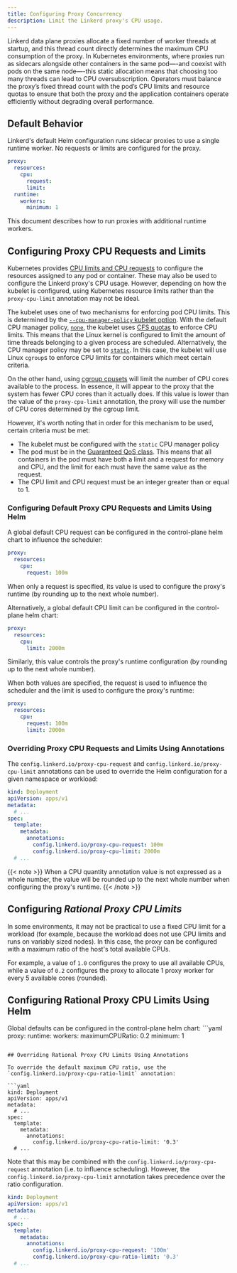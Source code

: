 ```yaml
---
title: Configuring Proxy Concurrency
description: Limit the Linkerd proxy's CPU usage.
---
```


Linkerd data plane proxies allocate a fixed number of worker threads at startup,
and this thread count directly determines the maximum CPU consumption of the
proxy. In Kubernetes environments, where proxies run as sidecars alongside other
containers in the same pod—-and coexist with pods on the same node—-this static
allocation means that choosing too many threads can lead to CPU
oversubscription. Operators must balance the proxy’s fixed thread count with the
pod’s CPU limits and resource quotas to ensure that both the proxy and the
application containers operate efficiently without degrading overall
performance.

## Default Behavior

Linkerd's default Helm configuration runs sidecar proxies to use a single
runtime worker. No requests or limits are configured for the proxy.

```yaml
proxy:
  resources:
    cpu:
      request:
      limit:
  runtime:
    workers:
      minimum: 1
```

This document describes how to run proxies with additional runtime workers.

## Configuring Proxy CPU Requests and Limits

Kubernetes provides
[CPU limits and CPU requests](https://kubernetes.io/docs/tasks/configure-pod-container/assign-cpu-resource/#specify-a-cpu-request-and-a-cpu-limit)
to configure the resources assigned to any pod or container. These may also be
used to configure the Linkerd proxy's CPU usage. However, depending on how the
kubelet is configured, using Kubernetes resource limits rather than the
`proxy-cpu-limit` annotation may not be ideal.

The kubelet uses one of two mechanisms for enforcing pod CPU limits. This is
determined by the
[`--cpu-manager-policy` kubelet option](https://kubernetes.io/docs/tasks/administer-cluster/cpu-management-policies/#configuration).
With the default CPU manager policy,
[`none`](https://kubernetes.io/docs/tasks/administer-cluster/cpu-management-policies/#none-policy),
the kubelet uses
[CFS quotas](https://en.wikipedia.org/wiki/Completely_Fair_Scheduler) to enforce
CPU limits. This means that the Linux kernel is configured to limit the amount
of time threads belonging to a given process are scheduled. Alternatively, the
CPU manager policy may be set to
[`static`](https://kubernetes.io/docs/tasks/administer-cluster/cpu-management-policies/#static-policy).
In this case, the kubelet will use Linux `cgroup`s to enforce CPU limits for
containers which meet certain criteria.

On the other hand, using
[cgroup cpusets](https://www.kernel.org/doc/Documentation/cgroup-v1/cpusets.txt)
will limit the number of CPU cores available to the process. In essence, it will
appear to the proxy that the system has fewer CPU cores than it actually does.
If this value is lower than the value of the `proxy-cpu-limit` annotation, the
proxy will use the number of CPU cores determined by the cgroup limit.

However, it's worth noting that in order for this mechanism to be used, certain
criteria must be met:

- The kubelet must be configured with the `static` CPU manager policy
- The pod must be in the
  [Guaranteed QoS class](https://kubernetes.io/docs/tasks/configure-pod-container/quality-service-pod/#create-a-pod-that-gets-assigned-a-qos-class-of-guaranteed).
  This means that all containers in the pod must have both a limit and a request
  for memory and CPU, and the limit for each must have the same value as the
  request.
- The CPU limit and CPU request must be an integer greater than or equal to 1.

### Configuring Default Proxy CPU Requests and Limits Using Helm

A global default CPU request can be configured in the control-plane helm chart
to influence the scheduler:

```yaml
proxy:
  resources:
    cpu:
      request: 100m
```

When only a request is specified, its value is used to configure the proxy's
runtime (by rounding up to the next whole number).

Alternatively, a global default CPU limit can be configured in the
control-plane helm chart:

```yaml
proxy:
  resources:
    cpu:
      limit: 2000m
```

Similarly, this value controls the proxy's runtime configuration (by rounding up
to the next whole number).

When both values are specified, the request is used to influence the scheduler
and the limit is used to configure the proxy's runtime:

```yaml
proxy:
  resources:
    cpu:
      request: 100m
      limit: 2000m
```

### Overriding Proxy CPU Requests and Limits Using Annotations

The `config.linkerd.io/proxy-cpu-request` and
`config.linkerd.io/proxy-cpu-limit` annotations can be used to override the Helm
configuration for a given namespace or workload:

```yaml
kind: Deployment
apiVersion: apps/v1
metadata:
  # ...
spec:
  template:
    metadata:
      annotations:
        config.linkerd.io/proxy-cpu-request: 100m
        config.linkerd.io/proxy-cpu-limit: 2000m
  # ...
```

{{< note >}} When a CPU quantity annotation value is not expressed as a whole
number, the value will be rounded up to the next whole number when configuring
the proxy's runtime. {{< /note >}}

## Configuring _Rational Proxy CPU Limits_

In some environments, it may not be practical to use a fixed CPU limit for a
workload (for example, because the workload does not use CPU limits and runs on
variably sized nodes). In this case, the proxy can be configured with a maximum
ratio of the host's total available CPUs.

For example, a value of `1.0` configures the proxy to use all available CPUs,
while a value of `0.2` configures the proxy to allocate 1 proxy worker for every
5 available cores (rounded).

## Configuring Rational Proxy CPU Limits Using Helm

Global defaults can be configured in the control-plane helm chart: ```yaml proxy:
  runtime:
    workers:
      maximumCPURatio: 0.2
      minimum: 1

```

## Overriding Rational Proxy CPU Limits Using Annotations

To override the default maximum CPU ratio, use the
`config.linkerd.io/proxy-cpu-ratio-limit` annotation:

```yaml
kind: Deployment
apiVersion: apps/v1
metadata:
  # ...
spec:
  template:
    metadata:
      annotations:
        config.linkerd.io/proxy-cpu-ratio-limit: '0.3'
  # ...
```

Note that this may be combined with the `config.linkerd.io/proxy-cpu-request`
annotation (i.e. to influence scheduling). However, the
`config.linkerd.io/proxy-cpu-limit` annotation takes precedence over the ratio
configuration.

```yaml
kind: Deployment
apiVersion: apps/v1
metadata:
  # ...
spec:
  template:
    metadata:
      annotations:
        config.linkerd.io/proxy-cpu-request: '100m'
        config.linkerd.io/proxy-cpu-ratio-limit: '0.3'
  # ...
```
